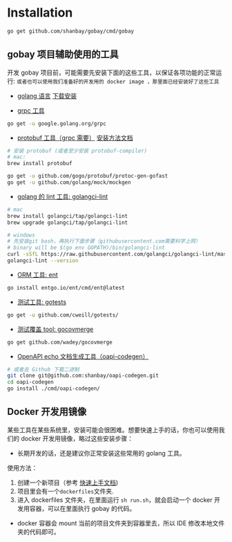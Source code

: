 # Installation

```sh
go get github.com/shanbay/gobay/cmd/gobay
```

## gobay 项目辅助使用的工具

开发 gobay 项目前，可能需要先安装下面的这些工具，以保证各项功能的正常运行:
`或者也可以使用我们准备好的开发用的 docker image ，那里面已经安装好了这些工具`

- [golang 语言](https://golang.org/doc/install) [下载安装](https://golang.org/dl/)

- [grpc 工具](https://github.com/grpc/grpc-go)

```sh
go get -u google.golang.org/grpc
```

- [protobuf 工具（grpc 需要）](https://github.com/golang/protobuf) [安装方法文档](http://google.github.io/proto-lens/installing-protoc.html)

```sh
# 安装 protobuf (或者至少安装 protobuf-compiler)
# mac:
brew install protobuf

go get -u github.com/gogo/protobuf/protoc-gen-gofast
go get -u github.com/golang/mock/mockgen
```

- [golang 的 lint 工具: golangci-lint](https://golangci-lint.run/usage/install/#local-installation)

```sh
# mac
brew install golangci/tap/golangci-lint
brew upgrade golangci/tap/golangci-lint

# windows
# 先安装git bash，再执行下面步骤（githubusercontent.com需要科学上网）
# binary will be $(go env GOPATH)/bin/golangci-lint
curl -sSfL https://raw.githubusercontent.com/golangci/golangci-lint/master/install.sh | sh -s -- -b $(go env GOPATH)/bin v1.27.0
golangci-lint --version
```

- [ORM 工具: ent](https://github.com/shanbay/ent)

```sh
go install entgo.io/ent/cmd/ent@latest
```

- [测试工具: gotests](https://github.com/cweill/gotests)

```sh
go get -u github.com/cweill/gotests/
```

- [测试覆盖 tool: gocovmerge](https://github.com/wadey/gocovmerge)

```sh
go get github.com/wadey/gocovmerge
```

- [OpenAPI echo 文档生成工具（oapi-codegen）](https://github.com/shanbay/oapi-codegen/releases)

```sh
# 或者去 Github 下载二进制
git clone git@github.com:shanbay/oapi-codegen.git
cd oapi-codegen
go install ./cmd/oapi-codegen/
```

## Docker 开发用镜像

某些工具在某些系统里，安装可能会很困难。想要快速上手的话，你也可以使用我们的 docker 开发用镜像，略过这些安装步骤：

- 长期开发的话，还是建议你正常安装这些常用的 golang 工具。

使用方法：

1. 创建一个新项目（参考 [快速上手文档](quickstart_cn.md))
2. 项目里会有一个`dockerfiles`文件夹.
3. 进入 dockerfiles 文件夹，在里面运行 `sh run.sh`，就会启动一个 docker 开发用容器，可以在里面执行 gobay 的代码。

- docker 容器会 mount 当前的项目文件夹到容器里去，所以 IDE 修改本地文件夹的代码即可。
